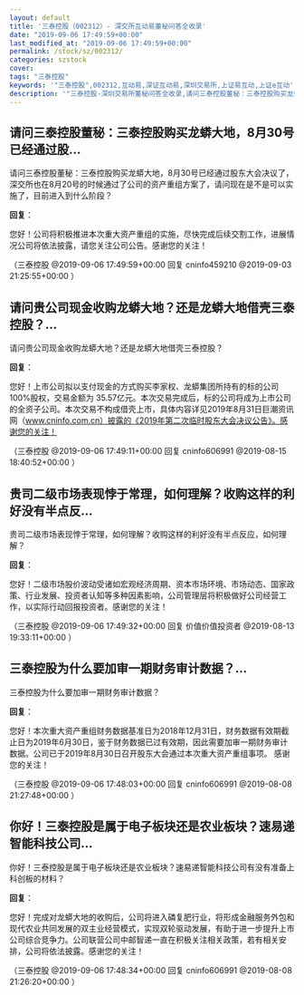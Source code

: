 ```yaml
---
layout: default
title: '三泰控股（002312）- 深交所互动易董秘问答全收录'
date: "2019-09-06 17:49:59+00:00"
last_modified_at: "2019-09-06 17:49:59+00:00"
permalink: /stock/sz/002312/
categories: szstock
cover: 
tags: "三泰控股"
keywords: '"三泰控股",002312,互动易,深证互动易,深圳交易所,上证易互动,上证e互动'
description: '"三泰控股-深圳交易所董秘问答全收录,请问三泰控股董秘：三泰控股购买龙蟒大地，8月30号已经通过股东大会决议了，深交所也在8月20号的时候通过了公司的资产重组方案了，请问现在是不是可以实施了，目前进入到什么阶段？"'
---
```


## 请问三泰控股董秘：三泰控股购买龙蟒大地，8月30号已经通过股...

请问三泰控股董秘：三泰控股购买龙蟒大地，8月30号已经通过股东大会决议了，深交所也在8月20号的时候通过了公司的资产重组方案了，请问现在是不是可以实施了，目前进入到什么阶段？

**回复**：

您好！公司将积极推进本次重大资产重组的实施，尽快完成后续交割工作，进展情况公司将依法披露，请您关注公司公告。感谢您的关注！ 

（三泰控股  @2019-09-06 17:49:59+00:00 回复 cninfo459210  @2019-09-03 21:25:55+00:00 ）

## 请问贵公司现金收购龙蟒大地？还是龙蟒大地借壳三泰控股？...

请问贵公司现金收购龙蟒大地？还是龙蟒大地借壳三泰控股？

**回复**：

您好！上市公司拟以支付现金的方式购买李家权、龙蟒集团所持有的标的公司100%股权，交易金额为 35.57亿元。本次交易完成后，标的公司将成为上市公司的全资子公司。本次交易不构成借壳上市，具体内容详见2019年8月31日巨潮资讯网（www.cninfo.com.cn）披露的《2019年第二次临时股东大会决议公告》。感谢您的关注！ 

（三泰控股  @2019-09-06 17:49:11+00:00 回复 cninfo606991  @2019-08-15 18:40:52+00:00 ）

## 贵司二级市场表现悖于常理，如何理解？收购这样的利好没有半点反...

贵司二级市场表现悖于常理，如何理解？收购这样的利好没有半点反应，如何理解？

**回复**：

您好！二级市场股价波动受诸如宏观经济周期、资本市场环境、市场动态、国家政策、行业发展、投资者认知等多种因素影响，公司管理层将积极做好公司经营工作，以实际行动回报投资者。感谢您的关注！ 

（三泰控股  @2019-09-06 17:49:32+00:00 回复 价值价值投资者  @2019-08-13 19:33:11+00:00 ）

## 三泰控股为什么要加审一期财务审计数据？...

三泰控股为什么要加审一期财务审计数据？

**回复**：

您好！本次重大资产重组财务数据基准日为2018年12月31日，财务数据有效期截止日为2019年6月30日，鉴于财务数据已过有效期，因此需要加审一期财务审计数据。公司已于2019年8月30日召开股东大会通过本次重大资产重组事项。
感谢您的关注！ 

（三泰控股  @2019-09-06 17:48:03+00:00 回复 cninfo606991  @2019-08-08 21:27:48+00:00 ）

## 你好！三泰控股是属于电子板块还是农业板块？速易递智能科技公司...

你好！三泰控股是属于电子板块还是农业板块？速易递智能科技公司有没有准备上科创板的材料？

**回复**：

您好！完成对龙蟒大地的收购后，公司将进入磷复肥行业，将形成金融服务外包和现代农业共同发展的双主业经营模式，实现双轮驱动发展，有助于进一步提升上市公司综合竞争力。公司联营公司中邮智递一直在积极关注相关政策，若有相关安排，公司将依法披露。感谢您的关注！ 

（三泰控股  @2019-09-06 17:48:34+00:00 回复 cninfo606991  @2019-08-08 21:26:20+00:00 ）

